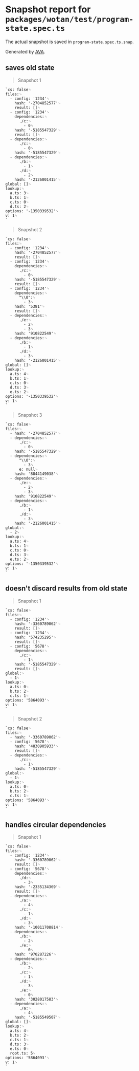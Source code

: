 # Snapshot report for `packages/wotan/test/program-state.spec.ts`

The actual snapshot is saved in `program-state.spec.ts.snap`.

Generated by [AVA](https://avajs.dev).

## saves old state

> Snapshot 1

    `cs: false␊
    files:␊
      - config: '1234'␊
        hash: '-2704852577'␊
        result: []␊
      - config: '1234'␊
        dependencies:␊
          ./c:␊
            - 0␊
        hash: '-5185547329'␊
        result: []␊
      - dependencies:␊
          ./c:␊
            - 0␊
        hash: '-5185547329'␊
      - dependencies:␊
          ./b:␊
            - 1␊
          ./d:␊
            - 2␊
        hash: '-2126001415'␊
    global: []␊
    lookup:␊
      a.ts: 3␊
      b.ts: 1␊
      c.ts: 0␊
      d.ts: 2␊
    options: '-1350339532'␊
    v: 1␊
    `

> Snapshot 2

    `cs: false␊
    files:␊
      - config: '1234'␊
        hash: '-2704852577'␊
        result: []␊
      - config: '1234'␊
        dependencies:␊
          ./c:␊
            - 0␊
        hash: '-5185547329'␊
        result: []␊
      - config: '1234'␊
        dependencies:␊
          "\\0":␊
            - 3␊
        hash: '5381'␊
        result: []␊
      - dependencies:␊
          ./e:␊
            - 2␊
            - 3␊
        hash: '910822549'␊
      - dependencies:␊
          ./b:␊
            - 1␊
          ./d:␊
            - 3␊
        hash: '-2126001415'␊
    global: []␊
    lookup:␊
      a.ts: 4␊
      b.ts: 1␊
      c.ts: 0␊
      d.ts: 3␊
      e.ts: 2␊
    options: '-1350339532'␊
    v: 1␊
    `

> Snapshot 3

    `cs: false␊
    files:␊
      - hash: '-2704852577'␊
      - dependencies:␊
          ./c:␊
            - 0␊
        hash: '-5185547329'␊
      - dependencies:␊
          "\\0":␊
            - 3␊
          e: null␊
        hash: '8844149038'␊
      - dependencies:␊
          ./e:␊
            - 2␊
            - 3␊
        hash: '910822549'␊
      - dependencies:␊
          ./b:␊
            - 1␊
          ./d:␊
            - 3␊
        hash: '-2126001415'␊
    global:␊
      - 2␊
    lookup:␊
      a.ts: 4␊
      b.ts: 1␊
      c.ts: 0␊
      d.ts: 3␊
      e.ts: 2␊
    options: '-1350339532'␊
    v: 1␊
    `

## doesn't discard results from old state

> Snapshot 1

    `cs: false␊
    files:␊
      - config: '1234'␊
        hash: '-3360789062'␊
        result: []␊
      - config: '1234'␊
        hash: '574235295'␊
        result: []␊
      - config: '5678'␊
        dependencies:␊
          ./c:␊
            - 1␊
        hash: '-5185547329'␊
        result: []␊
    global:␊
      - 1␊
    lookup:␊
      a.ts: 0␊
      b.ts: 2␊
      c.ts: 1␊
    options: '5864093'␊
    v: 1␊
    `

> Snapshot 2

    `cs: false␊
    files:␊
      - hash: '-3360789062'␊
      - config: '5678'␊
        hash: '4830905933'␊
        result: []␊
      - dependencies:␊
          ./c:␊
            - 1␊
        hash: '-5185547329'␊
    global:␊
      - 1␊
    lookup:␊
      a.ts: 0␊
      b.ts: 2␊
      c.ts: 1␊
    options: '5864093'␊
    v: 1␊
    `

## handles circular dependencies

> Snapshot 1

    `cs: false␊
    files:␊
      - config: '1234'␊
        hash: '-3360789062'␊
        result: []␊
      - config: '5678'␊
        dependencies:␊
          ./d:␊
            - 3␊
        hash: '-2335134369'␊
        result: []␊
      - dependencies:␊
          ./a:␊
            - 4␊
          ./c:␊
            - 1␊
          ./d:␊
            - 3␊
        hash: '-10011708814'␊
      - dependencies:␊
          ./b:␊
            - 2␊
          ./e:␊
            - 0␊
        hash: '970287226'␊
      - dependencies:␊
          ./b:␊
            - 2␊
          ./c:␊
            - 1␊
          ./d:␊
            - 3␊
          ./e:␊
            - 0␊
        hash: '3028017583'␊
      - dependencies:␊
          ./a:␊
            - 4␊
        hash: '-5185549507'␊
    global: []␊
    lookup:␊
      a.ts: 4␊
      b.ts: 2␊
      c.ts: 1␊
      d.ts: 3␊
      e.ts: 0␊
      root.ts: 5␊
    options: '5864093'␊
    v: 1␊
    `
